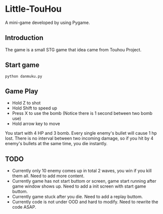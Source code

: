 # Little-TouHou

A mini-game developed by using Pygame.

## Introduction

The game is a small STG game that idea came from Touhou Project.

## Start game

```shell
python danmuku.py
```

## Game Play
* Hold Z to shot
* Hold Shift to speed up
* Press X to use the bomb (Notice there is 1 second between two bomb use)
* Hold arrow key to move

You start with 4 HP and 3 bomb. Every single enemy's bullet will cause 1 hp lost. There is no interval between two incoming damage, so if you hit by 4 enemy's bullets at the same time, you die instantly.

## TODO
* Currently only 10 enemy comes up in total 2 waves, you win if you kill them all. Need to add more content.
* Currently game has not start buttom or screen, game start running after game window shows up. Need to add a init screen with start game buttom.
* Currently game stuck after you die. Need to add a replay buttom.
* Currently code is not under OOD and hard to modify. Need to rewrite the code ASAP.
